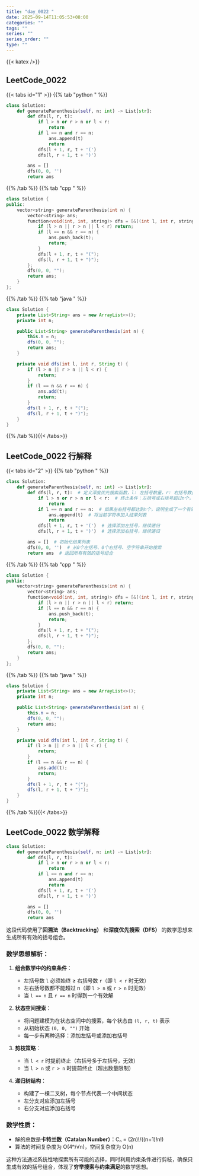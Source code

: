 ```yaml
---
title: "day_0022 "
date: 2025-09-14T11:05:53+08:00
categories: ""
tags: ""
series: ""
series_order: ""
type: ""
---
```


{{< katex />}}


## LeetCode_0022 

{{< tabs id="1" >}}
{{% tab "python " %}}

```python 
class Solution:
    def generateParenthesis(self, n: int) -> List[str]:
        def dfs(l, r, t):
            if l > n or r > n or l < r:
                return
            if l == n and r == n:
                ans.append(t)
                return
            dfs(l + 1, r, t + '(')
            dfs(l, r + 1, t + ')')

        ans = []
        dfs(0, 0, '')
        return ans 
```

{{% /tab %}}
{{% tab "cpp " %}}

```cpp 
class Solution {
public:
    vector<string> generateParenthesis(int n) {
        vector<string> ans;
        function<void(int, int, string)> dfs = [&](int l, int r, string t) {
            if (l > n || r > n || l < r) return;
            if (l == n && r == n) {
                ans.push_back(t);
                return;
            }
            dfs(l + 1, r, t + "(");
            dfs(l, r + 1, t + ")");
        };
        dfs(0, 0, "");
        return ans;
    }
}; 
```

{{% /tab %}}
{{% tab "java " %}}

```java 
class Solution {
    private List<String> ans = new ArrayList<>();
    private int n;

    public List<String> generateParenthesis(int n) {
        this.n = n;
        dfs(0, 0, "");
        return ans;
    }

    private void dfs(int l, int r, String t) {
        if (l > n || r > n || l < r) {
            return;
        }
        if (l == n && r == n) {
            ans.add(t);
            return;
        }
        dfs(l + 1, r, t + "(");
        dfs(l, r + 1, t + ")");
    }
} 
```

{{% /tab %}}{{< /tabs>}}

## LeetCode_0022  行解释

{{< tabs id="2" >}}
{{% tab "python " %}}

```python
class Solution:
    def generateParenthesis(self, n: int) -> List[str]:
        def dfs(l, r, t):  # 定义深度优先搜索函数，l: 左括号数量，r: 右括号数量，t: 当前生成的字符串
            if l > n or r > n or l < r:  # 终止条件：左括号或右括号超过n个，或右括号多于左括号（不合法）
                return
            if l == n and r == n:  # 如果左右括号都达到n个，说明生成了一个有效组合
                ans.append(t)  # 将当前字符串加入结果列表
                return
            dfs(l + 1, r, t + '(')  # 选择添加左括号，继续递归
            dfs(l, r + 1, t + ')')  # 选择添加右括号，继续递归

        ans = []  # 初始化结果列表
        dfs(0, 0, '')  # 从0个左括号、0个右括号、空字符串开始搜索
        return ans  # 返回所有有效的括号组合
```

{{% /tab %}}
{{% tab "cpp " %}}

```cpp 
class Solution {
public:
    vector<string> generateParenthesis(int n) {
        vector<string> ans;
        function<void(int, int, string)> dfs = [&](int l, int r, string t) {
            if (l > n || r > n || l < r) return;
            if (l == n && r == n) {
                ans.push_back(t);
                return;
            }
            dfs(l + 1, r, t + "(");
            dfs(l, r + 1, t + ")");
        };
        dfs(0, 0, "");
        return ans;
    }
}; 
```

{{% /tab %}}
{{% tab "java " %}}

```java 
class Solution {
    private List<String> ans = new ArrayList<>();
    private int n;

    public List<String> generateParenthesis(int n) {
        this.n = n;
        dfs(0, 0, "");
        return ans;
    }

    private void dfs(int l, int r, String t) {
        if (l > n || r > n || l < r) {
            return;
        }
        if (l == n && r == n) {
            ans.add(t);
            return;
        }
        dfs(l + 1, r, t + "(");
        dfs(l, r + 1, t + ")");
    }
} 
```

{{% /tab %}}{{< /tabs>}}

## LeetCode_0022  数学解释

```python 
class Solution:
    def generateParenthesis(self, n: int) -> List[str]:
        def dfs(l, r, t):
            if l > n or r > n or l < r:
                return
            if l == n and r == n:
                ans.append(t)
                return
            dfs(l + 1, r, t + '(')
            dfs(l, r + 1, t + ')')

        ans = []
        dfs(0, 0, '')
        return ans 
```


这段代码使用了**回溯法（Backtracking）** 和**深度优先搜索（DFS）** 的数学思想来生成所有有效的括号组合。

### 数学思想解析：

1. **组合数学中的约束条件**：
   - 左括号数 `l` 必须始终 ≥ 右括号数 `r`（即 `l < r` 时无效）
   - 左右括号数都不能超过 n（即 `l > n` 或 `r > n` 时无效）
   - 当 `l == n` 且 `r == n` 时得到一个有效解

2. **状态空间搜索**：
   - 将问题建模为在状态空间中的搜索，每个状态由 `(l, r, t)` 表示
   - 从初始状态 `(0, 0, "")` 开始
   - 每一步有两种选择：添加左括号或添加右括号

3. **剪枝策略**：
   - 当 `l < r` 时提前终止（右括号多于左括号，无效）
   - 当 `l > n` 或 `r > n` 时提前终止（超出数量限制）

4. **递归树结构**：
   - 构建了一棵二叉树，每个节点代表一个中间状态
   - 左分支对应添加左括号
   - 右分支对应添加右括号

### 数学性质：
- 解的总数是**卡特兰数（Catalan Number）**：Cₙ = (2n)!/((n+1)!n!)
- 算法的时间复杂度为 O(4ⁿ/√n)，空间复杂度为 O(n)

这种方法通过系统性地探索所有可能的选择，同时利用约束条件进行剪枝，确保只生成有效的括号组合，体现了**穷举搜索与约束满足**的数学思想。

